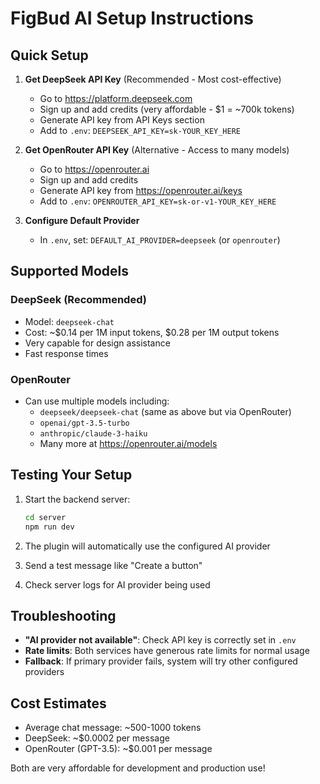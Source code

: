 # FigBud AI Setup Instructions

## Quick Setup

1. **Get DeepSeek API Key** (Recommended - Most cost-effective)
   - Go to https://platform.deepseek.com
   - Sign up and add credits (very affordable - $1 = ~700k tokens)
   - Generate API key from API Keys section
   - Add to `.env`: `DEEPSEEK_API_KEY=sk-YOUR_KEY_HERE`

2. **Get OpenRouter API Key** (Alternative - Access to many models)
   - Go to https://openrouter.ai
   - Sign up and add credits
   - Generate API key from https://openrouter.ai/keys
   - Add to `.env`: `OPENROUTER_API_KEY=sk-or-v1-YOUR_KEY_HERE`

3. **Configure Default Provider**
   - In `.env`, set: `DEFAULT_AI_PROVIDER=deepseek` (or `openrouter`)

## Supported Models

### DeepSeek (Recommended)
- Model: `deepseek-chat`
- Cost: ~$0.14 per 1M input tokens, $0.28 per 1M output tokens
- Very capable for design assistance
- Fast response times

### OpenRouter
- Can use multiple models including:
  - `deepseek/deepseek-chat` (same as above but via OpenRouter)
  - `openai/gpt-3.5-turbo` 
  - `anthropic/claude-3-haiku`
  - Many more at https://openrouter.ai/models

## Testing Your Setup

1. Start the backend server:
   ```bash
   cd server
   npm run dev
   ```

2. The plugin will automatically use the configured AI provider
3. Send a test message like "Create a button"
4. Check server logs for AI provider being used

## Troubleshooting

- **"AI provider not available"**: Check API key is correctly set in `.env`
- **Rate limits**: Both services have generous rate limits for normal usage
- **Fallback**: If primary provider fails, system will try other configured providers

## Cost Estimates

- Average chat message: ~500-1000 tokens
- DeepSeek: ~$0.0002 per message
- OpenRouter (GPT-3.5): ~$0.001 per message

Both are very affordable for development and production use!